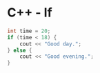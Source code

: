 # C++ - If

~~~cpp
int time = 20;
if (time < 18) {
    cout << "Good day.";
} else {
    cout << "Good evening.";
}
~~~